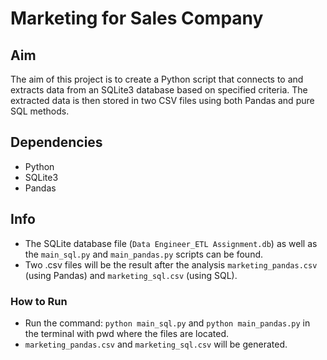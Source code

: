 # Marketing for Sales Company

## Aim

The aim of this project is to create a Python script that connects to and extracts data from an SQLite3 database based on specified criteria. The extracted data is then stored in two CSV files using both Pandas and pure SQL methods.

## Dependencies

- Python
- SQLite3
- Pandas

## Info

+ The SQLite database file (`Data Engineer_ETL Assignment.db`) as well as the `main_sql.py` and `main_pandas.py` scripts can be found.
+ Two .csv files will be the result after the analysis `marketing_pandas.csv` (using Pandas) and `marketing_sql.csv` (using SQL).

### How to Run

+ Run the command: `python main_sql.py` and `python main_pandas.py` in the terminal with pwd where the files are located.
+ `marketing_pandas.csv` and `marketing_sql.csv` will be generated.
